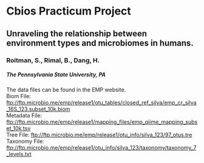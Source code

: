 # Cbios Practicum Project

## Unraveling the relationship between environment types and microbiomes in humans. 
### Roitman, S., Rimal, B., Dang, H.
##### The Pennsylvania State University, PA

The data files can be found in the EMP website. <br>
Biom File:  <ftp://ftp.microbio.me/emp/release1/otu_tables/closed_ref_silva/emp_cr_silva_16S_123.subset_10k.biom> <br>
Metadata File:  <ftp://ftp.microbio.me/emp/release1/mapping_files/emp_qiime_mapping_subset_10k.tsv> <br>
Tree File: <ftp://ftp.microbio.me/emp/release1/otu_info/silva_123/97_otus.tre> <br>
Taxonomy File: <ftp://ftp.microbio.me/emp/release1/otu_info/silva_123/taxonomy/taxonomy_7_levels.txt> <br>

